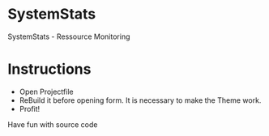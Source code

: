 # SystemStats
SystemStats - Ressource Monitoring

# Instructions
  - Open Projectfile
  - ReBuild it before opening form. It is necessary to make the Theme work.
  - Profit!
  
Have fun with source code
